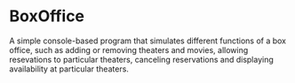 # BoxOffice
A simple console-based program that simulates different functions of a box office, such as adding or removing theaters and movies, allowing resevations to particular theaters, canceling reservations and displaying availability at particular theaters.
